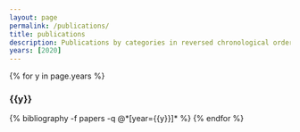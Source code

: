 ```yaml
---
layout: page
permalink: /publications/
title: publications
description: Publications by categories in reversed chronological order.
years: [2020]
---
```


{% for y in page.years %}
  <h3 class="year">{{y}}</h3>
  {% bibliography -f papers -q @*[year={{y}}]* %}
{% endfor %}
